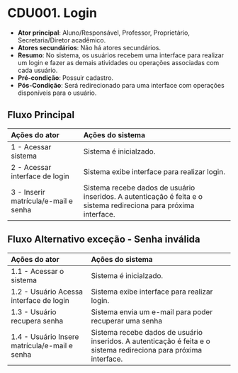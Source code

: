 # CDU001. Login

- **Ator principal**: Aluno/Responsável, Professor, Proprietário, Secretaria/Diretor acadêmico.
- **Atores secundários**: Não há atores secundários.	 
- **Resumo**: No sistema, os usuários recebem uma interface para realizar um login e fazer as demais atividades ou operações associadas com cada usuário.
- **Pré-condição**: Possuir cadastro.
- **Pós-Condição**: Será redirecionado para uma interface com operações disponíveis para o usuário.

## Fluxo Principal
| Ações do ator | Ações do sistema |
| :----------------- | :----------------- | 
| 1 -  Acessar sistema | Sistema é inicialzado.|  
| 2 -  Acessar interface de login | Sistema exibe interface para realizar login.|  
| 3 - Inserir matrícula/e-mail e senha | Sistema recebe dados de usuário inseridos. A autenticação é feita e o sistema redireciona para próxima interface.| 



## Fluxo Alternativo exceção - Senha inválida
| Ações do ator | Ações do sistema |
| :----------------- |:----------------- | 
| 1.1 - Acessar o sistema | Sistema é inicialzado.|  
| 1.2 - Usuário Acessa interface de login | Sistema exibe interface para realizar login. |
| 1.3 - Usuário recupera senha | Sistema envia um e-mail para poder recuperar uma senha |
| 1.4 - Usuário Insere matrícula/e-mail e senha | Sistema recebe dados de usuário inseridos. A autenticação é feita e o sistema redireciona para próxima interface. |


